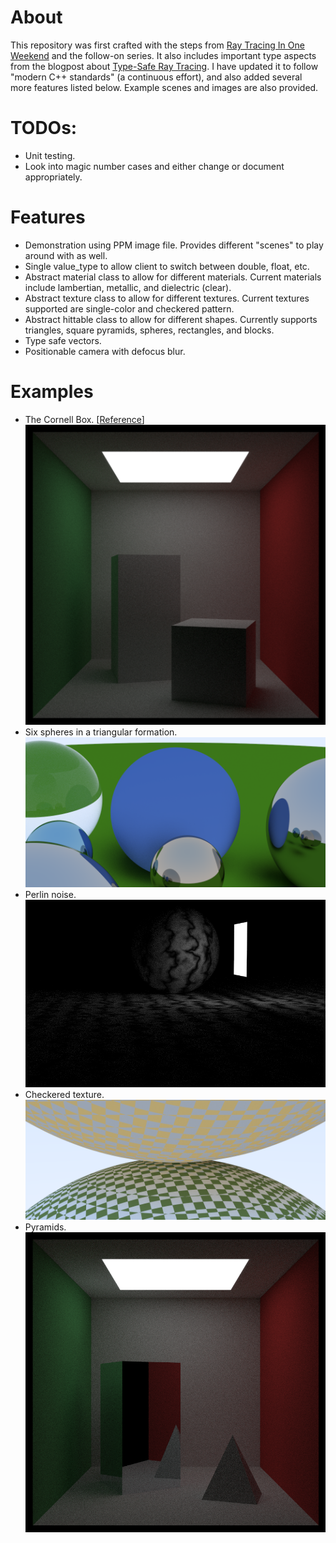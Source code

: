 # About
This repository was first crafted with the steps from [Ray Tracing In One Weekend](https://raytracing.github.io/books/RayTracingInOneWeekend.html#overview) and the follow-on series. It also includes important type aspects from the blogpost about [Type-Safe Ray Tracing](https://ajeetdsouza.github.io/blog/posts/type-safe-raytracing-in-modern-cpp/). I have updated it to follow "modern C++ standards" (a continuous effort), and also added several more features listed below. Example scenes and images are also provided.

# TODOs:
- Unit testing.
- Look into magic number cases and either change or document appropriately.

# Features
- Demonstration using PPM image file. Provides different "scenes" to play around with as well.
- Single value_type to allow client to switch between double, float, etc.
- Abstract material class to allow for different materials. Current materials include lambertian, metallic, and dielectric (clear).
- Abstract texture class to allow for different textures. Current textures supported are single-color and checkered pattern.
- Abstract hittable class to allow for different shapes. Currently supports triangles, square pyramids, spheres, rectangles, and blocks.
- Type safe vectors.
- Positionable camera with defocus blur.

# Examples
- The Cornell Box. [[Reference](https://www.graphics.cornell.edu/online/box/history.html)]
![Example 1](images/raytracing_example5.png)
- Six spheres in a triangular formation.
![Example 2](images/raytracing_example1.png)
- Perlin noise.
![Example 3](images/raytracing_example6.png)
- Checkered texture.
![Example 4](images/raytracing_example4.png)
- Pyramids.
![Example 5](images/raytracing_example7.png)
